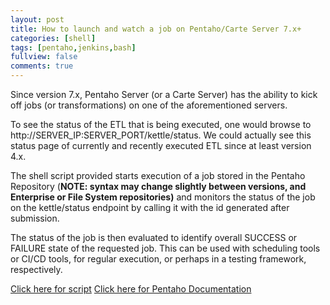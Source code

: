 ```yaml
---
layout: post
title: How to launch and watch a job on Pentaho/Carte Server 7.x+
categories: [shell]
tags: [pentaho,jenkins,bash]
fullview: false
comments: true
---
```


Since version 7.x, Pentaho Server (or a Carte Server) has the ability to kick off jobs (or transformations) on one of the aforementioned servers. 

To see the status of the ETL that is being executed, one would browse to ht<span>tp</span>://SERVER_IP:SERVER_PORT/kettle/status.  We could actually see this status page of currently and recently executed ETL since at least version 4.x.

The shell script provided starts execution of a job stored in the Pentaho Repository (**NOTE: syntax may change slightly between versions, and Enterprise or File System repositories)** and monitors the status of the job on the kettle/status endpoint by calling it with the id generated after submission.  

The status of the job is then evaluated to identify overall SUCCESS or FAILURE state of the requested job. This can be used with scheduling tools or CI/CD tools, for regular execution, or perhaps in a testing framework, respectively. 

<a href="https://github.com/kiranrajendran/krghio/blob/master/j_run_something_main.sh" target="_blank">Click here for script</a>
<a href="http://help.pentaho.com" target="_blank">Click here for Pentaho Documentation</a>